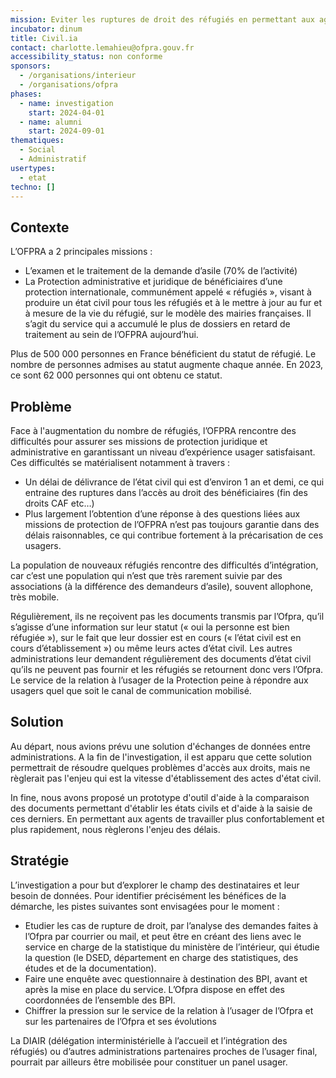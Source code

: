 ```yaml
---
mission: Eviter les ruptures de droit des réfugiés en permettant aux agents de mieux travailler
incubator: dinum
title: Civil.ia
contact: charlotte.lemahieu@ofpra.gouv.fr
accessibility_status: non conforme
sponsors:
  - /organisations/interieur
  - /organisations/ofpra
phases:
  - name: investigation
    start: 2024-04-01
  - name: alumni
    start: 2024-09-01
thematiques:
  - Social
  - Administratif
usertypes:
  - etat
techno: []
---
```

## Contexte 
L’OFPRA a 2 principales missions :

* L’examen et le traitement de la demande d’asile (70% de l’activité)
* La Protection administrative et juridique de bénéficiaires d’une protection internationale, communément appelé « réfugiés », visant à produire un état civil pour tous les réfugiés et à le mettre à jour au fur et à mesure de la vie du réfugié, sur le modèle des mairies françaises. Il s’agit du service qui a accumulé le plus de dossiers en retard de traitement au sein de l’OFPRA aujourd’hui. 

Plus de 500 000 personnes en France bénéficient du statut de réfugié. Le nombre de personnes admises au statut augmente chaque année. En 2023, ce sont 62 000 personnes qui ont obtenu ce statut. 

## Problème 
Face à l'augmentation du nombre de réfugiés, l’OFPRA rencontre des difficultés pour assurer ses missions de protection juridique et administrative en garantissant un niveau d’expérience usager satisfaisant. Ces difficultés se matérialisent notamment à travers :

* Un délai de délivrance de l’état civil qui est d’environ 1 an et demi, ce qui entraine des ruptures dans l’accès au droit des bénéficiaires (fin des droits CAF etc…) 
* Plus largement l’obtention d’une réponse à des questions liées aux missions de protection de l’OFPRA n’est pas toujours garantie dans des délais raisonnables, ce qui contribue fortement à la précarisation de ces usagers. 

La population de nouveaux réfugiés rencontre des difficultés d’intégration, car c’est une population qui n’est que très rarement suivie par des associations (à la différence des demandeurs d’asile), souvent allophone, très mobile. 

Régulièrement, ils ne reçoivent pas les documents transmis par l’Ofpra, qu’il s’agisse d’une information sur leur statut (« oui la personne est bien réfugiée »), sur le fait que leur dossier est en cours (« l’état civil est en cours d’établissement ») ou même leurs actes d’état civil. 
Les autres administrations leur demandent régulièrement des documents d’état civil qu’ils ne peuvent pas fournir et les réfugiés se retournent donc vers l’Ofpra. Le service de la relation à l’usager de la Protection peine à répondre aux usagers quel que soit le canal de communication mobilisé.  

## Solution

Au départ, nous avions prévu une solution d'échanges de données entre administrations. A la fin de l'investigation, il est apparu que cette solution permettrait de résoudre quelques problèmes d'accès aux droits, mais ne règlerait pas l'enjeu qui est la vitesse d'établissement des actes d'état civil. 

In fine, nous avons proposé un prototype d'outil d'aide à la comparaison des documents permettant d'établir les états civils et d'aide à la saisie de ces derniers. En permettant aux agents de travailler plus confortablement et plus rapidement, nous règlerons l'enjeu des délais. 


## Stratégie

L’investigation a pour but d’explorer le champ des destinataires et leur besoin de données.
Pour identifier précisément les bénéfices de la démarche, les pistes suivantes sont envisagées pour le moment : 
* Etudier les cas de rupture de droit, par l’analyse des demandes faites à l’Ofpra par courrier ou mail, et peut être en créant des liens avec le service en charge de la statistique du ministère de l’intérieur, qui étudie la question (le DSED, département en charge des statistiques, des études et de la documentation). 
* Faire une enquête avec questionnaire à destination des BPI, avant et après la mise en place du service. L’Ofpra dispose en effet des coordonnées de l’ensemble des BPI.  
* Chiffrer la pression sur le service de la relation à l’usager de l’Ofpra et sur les partenaires de l’Ofpra et ses évolutions 

La DIAIR (délégation interministérielle à l’accueil et l’intégration des réfugiés) ou d’autres administrations partenaires proches de l’usager final, pourrait par ailleurs être mobilisée pour constituer un panel usager. 
